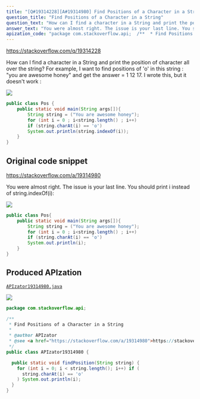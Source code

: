 ```yaml
---
title: "[Q#19314228][A#19314980] Find Positions of a Character in a String"
question_title: "Find Positions of a Character in a String"
question_text: "How can I find a character in a String and print the position of character all over the string? For example, I want to find positions of 'o' in this string : \"you are awesome honey\" and get the answer = 1 12 17. I wrote this, but it doesn't work :"
answer_text: "You were almost right. The issue is your last line. You should print i instead of string.indexOf(i):"
apization_code: "package com.stackoverflow.api;  /**  * Find Positions of a Character in a String  *  * @author APIzator  * @see <a href=\"https://stackoverflow.com/a/19314980\">https://stackoverflow.com/a/19314980</a>  */ public class APIzator19314980 {    public static void findPosition(String string) {     for (int i = 0; i < string.length(); i++) if (       string.charAt(i) == 'o'     ) System.out.println(i);   } }"
---
```


https://stackoverflow.com/q/19314228

How can I find a character in a String and print the position of character all over the string? For example, I want to find positions of &#x27;o&#x27; in this string : &quot;you are awesome honey&quot; and get the answer = 1 12 17.
I wrote this, but it doesn&#x27;t work :


<div class="code-logo"><img src="/stackoverflow.png" /></div>

```java
public class Pos {
    public static void main(String args[]){
        String string = ("You are awesome honey");
        for (int i = 0 ; i<string.length() ; i++)
        if (string.charAt(i) == 'o')
        System.out.println(string.indexOf(i));
    }
}
```


## Original code snippet

https://stackoverflow.com/a/19314980

You were almost right. The issue is your last line. You should print i instead of string.indexOf(i):

<div class="code-logo"><img src="/stackoverflow.png" /></div>

```java
public class Pos{
    public static void main(String args[]){
        String string = ("You are awesome honey");
        for (int i = 0 ; i<string.length() ; i++)
        if (string.charAt(i) == 'o')
        System.out.println(i);
    }
}
```

## Produced APIzation

[`APIzator19314980.java`](https://github.com/pasqualesalza/apization-temp-data/raw/master/search/APIzator19314980.java)

<div class="code-logo"><img src="/apizator.png" /></div>

```java
package com.stackoverflow.api;

/**
 * Find Positions of a Character in a String
 *
 * @author APIzator
 * @see <a href="https://stackoverflow.com/a/19314980">https://stackoverflow.com/a/19314980</a>
 */
public class APIzator19314980 {

  public static void findPosition(String string) {
    for (int i = 0; i < string.length(); i++) if (
      string.charAt(i) == 'o'
    ) System.out.println(i);
  }
}

```
